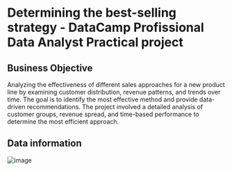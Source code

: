 # Determining the best-selling strategy - DataCamp Profissional Data Analyst Practical project
## Business Objective
Analyzing the effectiveness of different sales approaches for a new product line by examining customer distribution, revenue patterns, and trends over time. The goal is to identify the most effective method and provide data-driven recommendations. The project involved a detailed analysis of customer groups, revenue spread, and time-based performance to determine the most efficient approach.

## Data information
![image](https://github.com/user-attachments/assets/b479bd68-2740-4818-b9a7-53e2732d570e)

